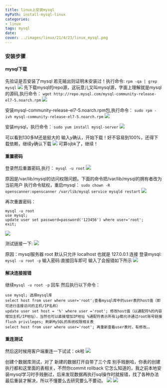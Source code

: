 ```yaml
---
title: linux上安装mysql
myPath: install-mysql-linux
categories:
- linux
tags: mysql
date:
cover: ../images/linux/21/4/23/linux_mysql.png
---
```


### 安装步骤

#### mysql下载
先验证是否安装了mysql 若无输出则证明未安装过！执行命令:
`rpm -qa | grep mysql`
![](https://s2.ax1x.com/2020/02/05/1skpTJ.png)
先下载mysql的repo源，这玩意儿又叫mysql源，字面上理解就是mysql的源码,执行命令：
`wget http://repo.mysql.com/mysql-community-release-el7-5.noarch.rpm`
![](https://s2.ax1x.com/2020/02/05/1sFvOU.png)

安装mysql-community-release-el7-5.noarch.rpm包,执行命令：
`sudo rpm -ivh mysql-community-release-el7-5.noarch.rpm`
![](https://s2.ax1x.com/2020/02/05/1sFzmF.png)


安装mysql，执行命令：
`sudo yum install mysql-server`
![](https://s2.ax1x.com/2020/02/05/1skPYR.png)

可以看到130多M还是挺大的
输入y确认，开始下载！好不容易到100%，还得下载依赖，继续y确认下载
![](https://s2.ax1x.com/2020/02/05/1skif1.png)
可算ojbk了，继续！

#### 重置密码
登录然后重置密码,执行：
`mysql -u root`
![](https://s2.ax1x.com/2020/02/05/1skAl6.png)

原因是/var/lib/mysql的访问权限问题。下面的命令把/var/lib/mysql的拥有者改为当前用户
执行命令赋权，重启mysql：
`sudo chown -R openscanner:openscanner /var/lib/mysql`
`service mysqld restart`
![](https://s2.ax1x.com/2020/02/05/1skCk9.png)

再次重置密码：
````
mysql -u root
use mysql;
update user set password=password('123456') where user='root';
exit;

````
![](https://s2.ax1x.com/2020/02/05/1skm0e.png)

测试链接一下:
![](https://s2.ax1x.com/2020/02/05/1sknTH.png)

原因：mysql服务器 root 默认只允许 localhost 也就是 127.0.0.1 连接
登录mysql: `mysql -u root -p`
输入密码:直接回车即可  输入了会报错如下所示
![](https://s2.ax1x.com/2020/02/05/1skemD.png)

#### 解决连接报错
继续`mysql -u root -p`  回车  然后执行以下命令：
````
use mysql; 选择mysql库
select host from user where user='root';查看mysql库中的user表的host值（即可进行连接访问的主机/IP名称）
update user set host = '%' where user ='root'; 修改host值（以通配符%的内容增加主机/IP地址），当然也可以直接增加IP地址 %通配符表示所有ip都允许通过root账号链接
flush privileges; 刷新MySQL的系统权限相关表
select host from user where user='root'; 再重新查看user表时，有修改。。

````
#### 重连测试
然后这时候用客户端重连一下试试：ok啦
![](https://s2.ax1x.com/2020/02/05/1skKkd.png)

创建个数据库测试，对了 新建的数据打开自带了三个库  别手贱删哈，你表的创建执行都和这里面的表相关，不然你commit rollback 它怎么知道的，我之前本地安装mysql学习时手贱删过，后来发现数据再执行sql操作时就报错，找了各种办法最后重装才解决，所以不懂要么去研究要么不要动。
![](https://s2.ax1x.com/2020/02/05/1skVOO.png)
![](https://s2.ax1x.com/2020/02/05/1skMtA.png)



